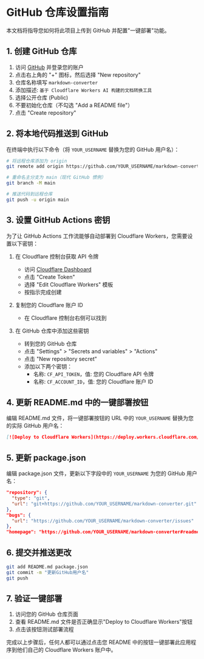 # GitHub 仓库设置指南

本文档将指导您如何将此项目上传到 GitHub 并配置"一键部署"功能。

## 1. 创建 GitHub 仓库

1. 访问 [GitHub](https://github.com) 并登录您的账户
2. 点击右上角的 "+" 图标，然后选择 "New repository"
3. 仓库名称填写 `markdown-converter`
4. 添加描述: `基于 Cloudflare Workers AI 构建的文档转换工具`
5. 选择公开仓库 (Public)
6. 不要初始化仓库（不勾选 "Add a README file"）
7. 点击 "Create repository"

## 2. 将本地代码推送到 GitHub

在终端中执行以下命令（将 `YOUR_USERNAME` 替换为您的 GitHub 用户名）：

```bash
# 将远程仓库添加为 origin
git remote add origin https://github.com/YOUR_USERNAME/markdown-converter.git

# 重命名主分支为 main（现代 GitHub 惯例）
git branch -M main

# 推送代码到远程仓库
git push -u origin main
```

## 3. 设置 GitHub Actions 密钥

为了让 GitHub Actions 工作流能够自动部署到 Cloudflare Workers，您需要设置以下密钥：

1. 在 Cloudflare 控制台获取 API 令牌
   - 访问 [Cloudflare Dashboard](https://dash.cloudflare.com/profile/api-tokens)
   - 点击 "Create Token"
   - 选择 "Edit Cloudflare Workers" 模板
   - 按指示完成创建

2. 复制您的 Cloudflare 账户 ID
   - 在 Cloudflare 控制台右侧可以找到

3. 在 GitHub 仓库中添加这些密钥
   - 转到您的 GitHub 仓库
   - 点击 "Settings" > "Secrets and variables" > "Actions"
   - 点击 "New repository secret"
   - 添加以下两个密钥：
     - 名称: `CF_API_TOKEN`，值: 您的 Cloudflare API 令牌
     - 名称: `CF_ACCOUNT_ID`，值: 您的 Cloudflare 账户 ID

## 4. 更新 README.md 中的一键部署按钮

编辑 README.md 文件，将一键部署按钮的 URL 中的 `YOUR_USERNAME` 替换为您的实际 GitHub 用户名：

```markdown
[![Deploy to Cloudflare Workers](https://deploy.workers.cloudflare.com/button)](https://deploy.workers.cloudflare.com/?url=https://github.com/YOUR_USERNAME/markdown-converter)
```

## 5. 更新 package.json

编辑 package.json 文件，更新以下字段中的 `YOUR_USERNAME` 为您的 GitHub 用户名：

```json
"repository": {
  "type": "git",
  "url": "git+https://github.com/YOUR_USERNAME/markdown-converter.git"
},
"bugs": {
  "url": "https://github.com/YOUR_USERNAME/markdown-converter/issues"
},
"homepage": "https://github.com/YOUR_USERNAME/markdown-converter#readme",
```

## 6. 提交并推送更改

```bash
git add README.md package.json
git commit -m "更新GitHub用户名"
git push
```

## 7. 验证一键部署

1. 访问您的 GitHub 仓库页面
2. 查看 README.md 文件是否正确显示"Deploy to Cloudflare Workers"按钮
3. 点击该按钮测试部署流程

完成以上步骤后，任何人都可以通过点击您 README 中的按钮一键部署此应用程序到他们自己的 Cloudflare Workers 账户中。 